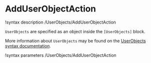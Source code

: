 # AddUserObjectAction

!syntax description /UserObjects/AddUserObjectAction

`UserObjects` are specified as an object inside the `[UserObjects]` block.

More information about `UserObjects` may be found on the
[UserObjects syntax documentation](syntax/UserObjects/index.md).

!syntax parameters /UserObjects/AddUserObjectAction
